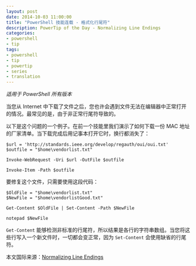 ```yaml
---
layout: post
date: 2014-10-03 11:00:00
title: "PowerShell 技能连载 - 格式化行尾符"
description: PowerTip of the Day - Normalizing Line Endings
categories:
- powershell
- tip
tags:
- powershell
- tip
- powertip
- series
- translation
---
```

_适用于 PowerShell 所有版本_

当您从 Internet 中下载了文件之后，您也许会遇到文件无法在编辑器中正常打开的情况。最常见的是，由于非正常行尾符导致的。

以下是这个问题的一个例子。在前一个技能里我们演示了如何下载一份 MAC 地址的厂家清单。当下载完成后用记事本打开它时，换行都消失了：

    $url = 'http://standards.ieee.org/develop/regauth/oui/oui.txt'
    $outfile = "$home\vendorlist.txt"
    
    Invoke-WebRequest -Uri $url -OutFile $outfile
    
    Invoke-Item -Path $outfile 

要修复这个文件，只需要使用这段代码：

    $OldFile = "$home\vendorlist.txt"
    $NewFile = "$home\vendorlistGood.txt"
    
    Get-Content $OldFile | Set-Content -Path $NewFile
    
    notepad $NewFile 

`Get-Content` 能够检测非标准的行尾符，所以结果是各行的字符串数组。当您将这些行写入一个新文件时，一切都会变正常，因为 `Set-Content` 会使用缺省的行尾符。

<!--more-->
本文国际来源：[Normalizing Line Endings](http://community.idera.com/powershell/powertips/b/tips/posts/normalizing-line-endings)
